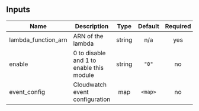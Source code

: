 ## Inputs

| Name | Description | Type | Default | Required |
|------|-------------|:----:|:-----:|:-----:|
| lambda\_function\_arn | ARN of the lambda | string | n/a | yes |
| enable | 0 to disable and 1 to enable this module | string | `"0"` | no |
| event\_config | Cloudwatch event configuration | map | `<map>` | no |


